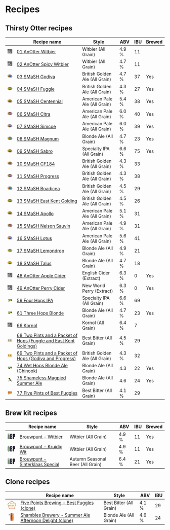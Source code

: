 # Recipes

## Thirsty Otter recipes

|    | Recipe name | Style | ABV | IBU | Brewed |
|----|-------------|-------|-----|-----|--------|
| ![01](01_AnOtter_Witbier/01_AnOtter_Witbier_48x48.jpeg) | [01 AnOtter Witbier](01_AnOtter_Witbier/README.md) | Witbier (All Grain) | 4.9 % | 11 | |
| ![02](02_AnOtter_Spicy_Witbier/02_AnOtter_Spicy_Witbier_48x48.jpeg) | [02 AnOtter Spicy Witbier](02_AnOtter_Spicy_Witbier/README.md) | Witbier (All Grain) | 4.7 % | 11 | |
| ![03](03_SMaSH_Godiva/03_SMaSH_Godiva_48x48.jpeg) | [03 SMaSH Godiva](03_SMaSH_Godiva/README.md) | British Golden Ale (All Grain) | 4.7 % | 37 | Yes |
| ![04](04_SMaSH_Fuggle/04_SMaSH_Fuggle_48x48.jpeg) | [04 SMaSH Fuggle](04_SMaSH_Fuggle/README.md) | British Golden Ale (All Grain) | 4.3 % | 27 | Yes |
| ![05](05_SMaSH_Centennial/05_SMaSH_Centennial_48x48.jpeg) | [05 SMaSH Centennial](05_SMaSH_Centennial/README.md) | American Pale Ale (All Grain) | 5.4 % | 38 | Yes |
| ![06](06_SMaSH_Citra/06_SMaSH_Citra_48x48.jpeg) | [06 SMaSH Citra](06_SMaSH_Citra/README.md) | American Pale Ale (All Grain) | 6.0 % | 40 | Yes |
| ![07](07_SMaSH_Simcoe/07_SMaSH_Simcoe_48x48.jpeg) | [07 SMaSH Simcoe](07_SMaSH_Simcoe/README.md) | American Pale Ale (All Grain) | 6.0 % | 39 | Yes |
| ![08](08_SMaSH_Magnum/08_SMaSH_Magnum_48x48.jpeg) | [08 SMaSH Magnum](08_SMaSH_Magnum/README.md) | Blonde Ale (All Grain) | 4.7 % | 23 | Yes |
| ![09](09_SMaSH_Sabro/09_SMaSH_Sabro_48x48.jpeg) | [09 SMaSH Sabro](09_SMaSH_Sabro/README.md) | Specialty IPA (All Grain) | 6.6 % | 75 | Yes |
| ![10](10_SMaSH_CF184/10_SMaSH_CF184_48x48.jpeg) | [10 SMaSH CF184](10_SMaSH_CF184/README.md) | British Golden Ale (All Grain) | 4.3 % | 33 | |
| ![11](11_SMaSH_Progress/11_SMaSH_Progress_48x48.jpeg) | [11 SMaSH Progress](11_SMaSH_Progress/README.md) | British Golden Ale (All Grain) | 4.3 % | 38 | |
| ![12](12_SMaSH_Boadicea/12_SMaSH_Boadicea_48x48.jpeg) | [12 SMaSH Boadicea](12_SMaSH_Boadicea/README.md) | British Golden Ale (All Grain) | 4.5 % | 29 | |
| ![13](13_SMaSH_East_Kent_Golding/13_SMaSH_East_Kent_Golding_48x48.jpeg) | [13 SMaSH East Kent Golding](13_SMaSH_East_Kent_Golding/README.md) | British Golden Ale (All Grain) | 4.5 % | 26 | |
| ![14](14_SMaSH_Apollo/14_SMaSH_Apollo_48x48.jpeg) | [14 SMaSH Apollo](14_SMaSH_Apollo/README.md) | American Pale Ale (All Grain) | 5.1 % | 31| |
| ![15](15_SMaSH_Nelson_Sauvin/15_SMaSH_Nelson_Sauvin_48x48.jpeg) | [15 SMaSH Nelson Sauvin](15_SMaSH_Nelson_Sauvin/README.md) | American Pale Ale (All Grain) | 4.9 % | 31 | |
| ![16](16_SMaSH_Lotus/16_SMaSH_Lotus_48x48.jpeg) | [16 SMaSH Lotus](16_SMaSH_Lotus/README.md) | American Pale Ale (All Grain) | 5.6 % | 41 | |
| ![17](17_SMaSH_Lemondrop/17_SMaSH_Lemondrop_48x48.jpeg) | [17 SMaSH Lemondrop](17_SMaSH_Lemondrop/README.md) | Blonde Ale (All Grain) | 4.9 % | 21 | |
| ![18](18_SMaSH_Talus/18_SMaSH_Talus_48x48.jpeg) | [18 SMaSH Talus](18_SMaSH_Talus/README.md) | Blonde Ale (All Grain) | 4.7 % | 18 | |
| ![48](48_AnOtter_Apple_Cider/48_AnOtter_Apple_Cider_48x48.jpeg) | [48 AnOtter Apple Cider](48_AnOtter_Apple_Cider/README.md) | English Cider (Extract) | 6.3 % | 0 | Yes |
| ![49](49_AnOtter_Perry_Cider/49_AnOtter_Perry_Cider_48x48.jpeg) | [49 AnOtter Perry Cider](49_AnOtter_Perry_Cider/README.md) | New World Perry (Extract) | 6.3 % | 0 | Yes |
| ![59](59_Four_Hops_IPA/59_Four_Hops_IPA_48x48.jpeg) | [59 Four Hops IPA](59_Four_Hops_IPA/README.md) | Specialty IPA (All Grain) | 6.6 % | 69 | |
| ![61](61_Three_Hops_Blonde/61_Three_Hops_Blonde_48x48.jpeg) | [61 Three Hops Blonde](61_Three_Hops_Blonde/README.md) | Blonde Ale (All Grain) | 4.7 % | 23 | Yes |
| ![66](66_Kornol/66_Kornol_48x48.jpeg) | [66 Kornol](66_Kornol/README.md) | Kornol (All Grain) | 6.4 % | 7 |
| ![68](68_Two_Pints_and_a_Packet_of_Hops_Fuggle_and_East_Kent_Goldings/68_Two_Pints_and_a_Packet_of_Hops_Fuggle_and_East_Kent_Goldings_48x48.jpeg) | [68 Two Pints and a Packet of Hops (Fuggle and East Kent Goldings)](68_Two_Pints_and_a_Packet_of_Hops_Fuggle_and_East_Kent_Goldings/README.md) | Best Bitter (All Grain) | 4.5 % | 29 |
| ![69](69_Two_Pints_and_a_Packet_of_Hops_Godiva_and_Progress/69_Two_Pints_and_a_Packet_of_Hops_Godiva_and_Progress_48x48.jpeg) | [69 Two Pints and a Packet of Hops (Godiva and Progress)](69_Two_Pints_and_a_Packet_of_Hops_Godiva_and_Progress/README.md) | British Golden Ale (All Grain) | 4.3 % | 32 |
| ![74](74_Wet_Hops_Blonde_Ale_Chinook/74_Wet_Hops_Blonde_Ale_Chinook_48x48.jpeg) | [74 Wet Hops Blonde Ale (Chinook)](74_Wet_Hops_Blonde_Ale_Chinook/README.md) | Blonde Ale (All Grain)| 4.3 | 22 | Yes |
| ![75](75_Shameless_Magpied_Summer_Ale/75_Shameless_Magpied_Summer_Ale_48x48.jpeg) | [75 Shameless Magpied Summer Ale](75_Shameless_Magpied_Summer_Ale/README.md) | Blonde Ale (All Grain)| 4.6 | 24 | Yes |
| ![77](77_Five_Pints_of_Best_Fuggles/77_Five_Pints_of_Best_Fuggles_48x48.jpeg) | [77 Five Pints of Best Fuggles](77_Five_Pints_of_Best_Fuggles/README.md) | Best Bitter (All Grain) | 4.1 % | 29 | |

## Brew kit recipes

|    | Recipe name | Style | ABV | IBU | Brewed |
|----|-------------|-------|-----|-----|--------|
| ![B01](Brouwpunt_Witbier/Brouwpunt_Witbier_48x48.jpeg) | [Brouwpunt - Witbier](Brouwpunt_Witbier/README.md) | Witbier (All Grain) | 4.9 % | 11 | Yes |
| ![B02](Brouwpunt_Kruidig_Wit/Brouwpunt_Kruidig_Wit_48x48.jpeg) | [Brouwpunt - Kruidig Wit](Brouwpunt_Kruidig_Wit/README.md) | Witbier (All Grain) | 4.9 % | 11 | Yes |
| ![B03](Brouwpunt_Sinterklaas_Special/Brouwpunt_Sinterklaas_Special_48x48.jpeg) | [Brouwpunt - Sinterklaas Special](Brouwpunt_Sinterklaas_Special/README.md) | Autumn Seasonal Beer (All Grain) | 6.4 % | 21 | Yes |

## Clone recipes

|    | Recipe name | Style | ABV | IBU |
|----|-------------|-------|-----|-----|
| ![C01](Five_Points_Brewing_Best_Fuggles_clone/Five_Points_Brewing_Best_Fuggles_clone_48x48.jpeg) | [Five Points Brewing - Best Fuggles (clone)](Five_Points_Brewing_Best_Fuggles_clone/README.md) | Best Bitter (All Grain) | 4.1 % | 29 |
| ![C02](Shambles_Brewery_Summer_Ale_Afternoon_Delight_clone/Shambles_Brewery_Summer_Ale_Afternoon_Delight_clone_48x48.jpeg) | [Shambles Brewery - Summer Ale Afternoon Delight (clone)](Shambles_Brewery_Summer_Ale_Afternoon_Delight_clone/README.md) | Blonde Ale (All Grain) | 4.6 % | 24 |

